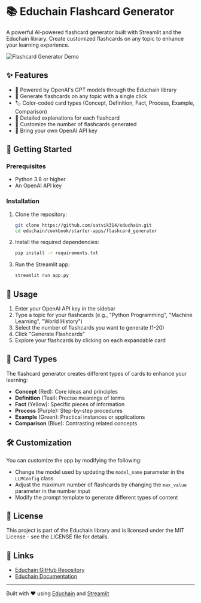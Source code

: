 # 📚 Educhain Flashcard Generator

A powerful AI-powered flashcard generator built with Streamlit and the Educhain library. Create customized flashcards on any topic to enhance your learning experience.

![Flashcard Generator Demo](https://github.com/satvik314/educhain/raw/main/images/flashcard_demo.png)

## ✨ Features

- 🤖 Powered by OpenAI's GPT models through the Educhain library
- 🎯 Generate flashcards on any topic with a single click
- 🏷️ Color-coded card types (Concept, Definition, Fact, Process, Example, Comparison)
- 📝 Detailed explanations for each flashcard
- 🔢 Customize the number of flashcards generated
- 🔑 Bring your own OpenAI API key

## 🚀 Getting Started

### Prerequisites

- Python 3.8 or higher
- An OpenAI API key

### Installation

1. Clone the repository:
   ```bash
   git clone https://github.com/satvik314/educhain.git
   cd educhain/cookbook/starter-apps/flashcard_generator
   ```

2. Install the required dependencies:
   ```bash
   pip install -r requirements.txt
   ```

3. Run the Streamlit app:
   ```bash
   streamlit run app.py
   ```

## 🔧 Usage

1. Enter your OpenAI API key in the sidebar
2. Type a topic for your flashcards (e.g., "Python Programming", "Machine Learning", "World History")
3. Select the number of flashcards you want to generate (1-20)
4. Click "Generate Flashcards"
5. Explore your flashcards by clicking on each expandable card

## 🧩 Card Types

The flashcard generator creates different types of cards to enhance your learning:

- **Concept** (Red): Core ideas and principles
- **Definition** (Teal): Precise meanings of terms
- **Fact** (Yellow): Specific pieces of information
- **Process** (Purple): Step-by-step procedures
- **Example** (Green): Practical instances or applications
- **Comparison** (Blue): Contrasting related concepts

## 🛠️ Customization

You can customize the app by modifying the following:

- Change the model used by updating the `model_name` parameter in the `LLMConfig` class
- Adjust the maximum number of flashcards by changing the `max_value` parameter in the number input
- Modify the prompt template to generate different types of content

## 📄 License

This project is part of the Educhain library and is licensed under the MIT License - see the LICENSE file for details.

## 🔗 Links

- [Educhain GitHub Repository](https://github.com/satvik314/educhain)
- [Educhain Documentation](https://github.com/satvik314/educhain/blob/main/README.md)

---

Built with ❤️ using [Educhain](https://github.com/satvik314/educhain) and [Streamlit](https://streamlit.io)